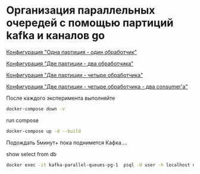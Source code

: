 # Организация параллельных очередей с помощью партиций kafka и каналов go

[Конфигурация "Одна партиция - один обработчик"](./docs/one-partition-one-handler.md)

[Конфигурация "Две партиции - два обработчика"](./docs/two-partitions-two-handlers.md)

[Конфигурация "Две партиции - четыре обработчика"](./docs/two-partitions-four-handlers.md)

[Конфигурация "Две партиции - четыре обработчика - два consumer'а"](./docs/two-partitions-four-handlers-two-consumers.md)

После каждого эксперимента выполняйте

``` sh
docker-compose down -v
```


run compose
``` sh
docker-compose up -d --build
```

Подождать 5минут+ пока поднимется Кафка....

show select from db
``` sh
docker exec -it kafka-parallel-queues-pg-1  psql -U user -h localhost db -c 'select * from logs'
```

